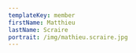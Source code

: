 ```yaml
---
templateKey: member
firstName: Matthieu
lastName: Scraire
portrait: /img/mathieu.scraire.jpg
---
```

